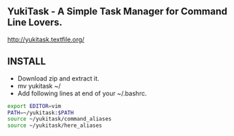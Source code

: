 ## YukiTask - A Simple Task Manager for Command Line Lovers.

http://yukitask.textfile.org/

## INSTALL

* Download zip and extract it.
* mv yukitask ~/
* Add following lines at end of your ~/.bashrc.

``` sh
export EDITOR=vim
PATH=~/yukitask:$PATH
source ~/yukitask/command_aliases
source ~/yukitask/here_aliases
```
